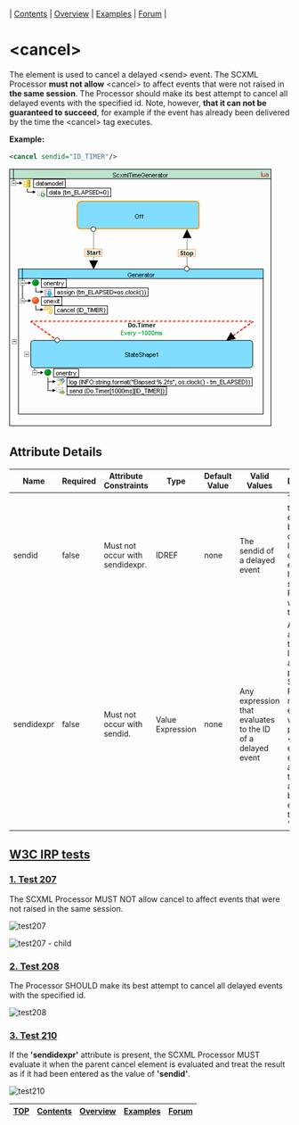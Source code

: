 <a name="top-anchor"/>

| [Contents](../README.md#table-of-contents) | [Overview](../README.md#scxml-overview) | [Examples](../README.md#examples) | [Forum](https://github.com/alexzhornyak/SCXML-tutorial/discussions) |

# \<cancel\>
The element is used to cancel a delayed \<send\> event. The SCXML Processor **must not allow** \<cancel\> to affect events that were not raised in **the same session**. The Processor should make its best attempt to cancel all delayed events with the specified id. Note, however, **that it can not be guaranteed to succeed**, for example if the event has already been delivered by the time the \<cancel\> tag executes.

**Example:**
```xml
<cancel sendid="ID_TIMER"/>
```
![TimerGenerator](../Images/TimerGenerator.gif)

## Attribute Details
<table class="table table-striped table-bordered">
<thead>
<tr>
<th>Name</th><th>Required</th><th>Attribute Constraints</th><th>Type</th><th>Default Value</th><th>Valid Values</th><th>Description</th>
</tr>
</thead>
<tbody>
<tr>
<td>sendid</td><td>false</td><td>Must not occur with sendidexpr.</td><td>IDREF</td><td>none</td><td>The sendid of a delayed event</td><td>The ID of the event(s) to be cancelled. If multiple delayed events have this sendid, the Processor will cancel them all.</td>
</tr>
<tr>
<td>sendidexpr</td><td>false</td><td>Must not occur with sendid.</td><td>Value Expression</td><td>none</td><td>Any expression that evaluates to the ID of a delayed event</td><td>A dynamic alternative to ‘sendid’. If this attribute is present, the SCXML Processor must evaluate it when the parent &lt;cancel&gt; element is evaluated and treat the result as if it had been entered as the value of ‘sendid’.</td>
</tr>
</tbody>
</table>

## [W3C IRP tests](https://www.w3.org/Voice/2013/scxml-irp)

### [1. Test 207](https://www.w3.org/Voice/2013/scxml-irp/207/test207.txml)
The SCXML Processor MUST NOT allow cancel to affect events that were not raised in the same session.

![test207](https://user-images.githubusercontent.com/18611095/28563182-d44070ca-712d-11e7-8285-5dd93092f47e.png)

![test207 - child](https://user-images.githubusercontent.com/18611095/28563194-dd998594-712d-11e7-8b5f-9d2f14fbb4c6.png)

### [2. Test 208](https://www.w3.org/Voice/2013/scxml-irp/208/test208.txml)
The Processor SHOULD make its best attempt to cancel all delayed events with the specified id.

![test208](https://user-images.githubusercontent.com/18611095/28563414-904019a6-712e-11e7-8ad6-4ca295be1620.png)

### [3. Test 210](https://www.w3.org/Voice/2013/scxml-irp/210/test210.txml)
If the **'sendidexpr'** attribute is present, the SCXML Processor MUST evaluate it when the parent cancel element is evaluated and treat the result as if it had been entered as the value of **'sendid'**.

![test210](https://user-images.githubusercontent.com/18611095/28563685-60643a68-712f-11e7-9ea0-f8f66fd3a023.png)

| [TOP](#top-anchor) | [Contents](../README.md#table-of-contents) | [Overview](../README.md#scxml-overview) | [Examples](../README.md#examples) | [Forum](https://github.com/alexzhornyak/SCXML-tutorial/discussions) |
|---|---|---|---|---|
